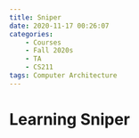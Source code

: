 ```yaml
---
title: Sniper
date: 2020-11-17 00:26:07
categories: 
    - Courses
    - Fall 2020s
    - TA
    - CS211
tags: Computer Architecture
---
```


# Learning Sniper